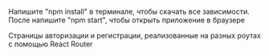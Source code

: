 Напишите "npm install" в терминале, чтобы скачать все зависимости. После напишите "npm start", чтобы открыть приложение в браузере

Страницы авторизации и регистрации, реализованные на разных роутах с помощью React Router
